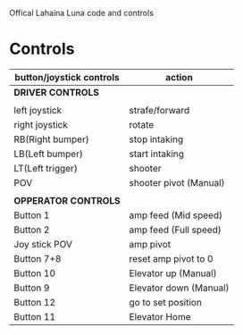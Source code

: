Offical Lahaina Luna code and controls  

# Controls
| button/joystick controls | action|
|---|---|
|**DRIVER CONTROLS**|
||
|left joystick | strafe/forward|
|right joystick | rotate |
|RB(Right bumper)| stop intaking|
|LB(Left bumper) | start intaking|
|LT(Left trigger)| shooter|
|POV| shooter pivot (Manual)|
||
|**OPPERATOR CONTROLS**|
|Button 1 | amp feed (Mid speed)|
|Button 2| amp feed (Full speed)|
|Joy stick POV | amp pivot|
|Button 7+8 | reset amp pivot to 0|
|Button 10 | Elevator up (Manual)|
|Button 9 | Elevator down (Manual)|
|Button 12| go to set position|
|Button 11 | Elevator Home|


